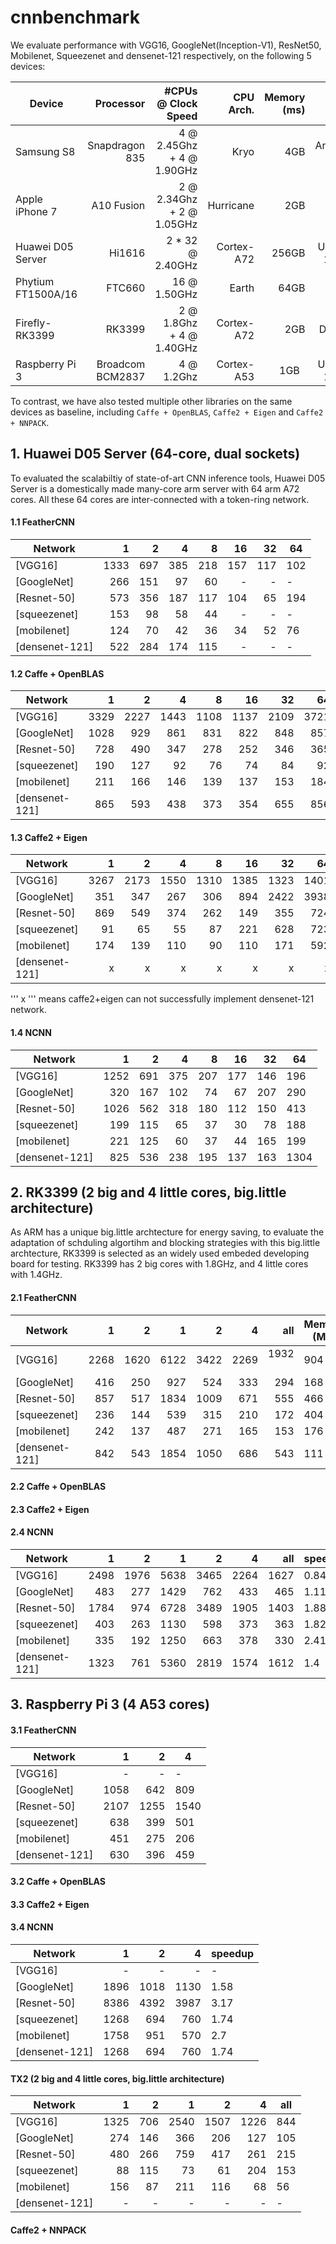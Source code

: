 # cnnbenchmark

We evaluate performance with VGG16, GoogleNet(Inception-V1), ResNet50, Mobilenet, Squeezenet and densenet-121 respectively, on the following 5 devices: 

|Device|Processor|\#CPUs @ Clock Speed|CPU Arch.|Memory (ms)| OS | SOC Power|
|---|---:|---:|---:|---:|---:|---|
|Samsung S8   | Snapdragon 835   | 4 @ 2.45Ghz + 4 @ 1.90GHz | Kryo       |  4GB   | Android 7.0  | ~5W   |  
|Apple iPhone 7 | A10 Fusion       | 2 @ 2.34Ghz + 2 @ 1.05GHz | Hurricane  |  2GB   | iOS 11.1     | ~5W   |
|Huawei D05 Server  |  Hi1616          | 2 * 32 @ 2.40GHz | Cortex-A72 |  256GB | Ubuntu 16.04 | >100W |
|Phytium FT1500A/16  | FTC660           | 16 @ 1.50GHz | Earth      |  64GB  | Kylin 5.0    | 35W   |
|Firefly-RK3399      | RK3399           | 2 @ 1.8Ghz + 4 @ 1.40GHz  | Cortex-A72 |  2GB   | Debian       | 6.05W |
|Raspberry Pi 3      | Broadcom BCM2837  | 4 @ 1.2Ghz               | Cortex-A53 |  1GB   | Ubuntu 16.04 | ~5W   |


To contrast, we have also tested multiple other libraries on the same devices as baseline, including `Caffe + OpenBLAS`, `Caffe2 + Eigen` and `Caffe2 + NNPACK`.

## 1. Huawei D05 Server (64-core, dual sockets)
To evaluated the scalabiltiy of state-of-art CNN inference tools, Huawei D05 Server is a domestically made many-core arm server with 64 arm A72 cores. All these 64 cores are inter-connected with a token-ring network.

#### 1.1 FeatherCNN
|Network| 1 | 2  |4  |8 | 16 | 32 | 64 | 
|---|---:|---:|---:|---:|---:|---:|---|
|[VGG16]        | 1333 | 697  | 385      | 218 |157   | 117  |  102  |
|[GoogleNet]    | 266  | 151  | 97       | 60  |  -   |  -   |  -    |
|[Resnet-50]    | 573  | 356  | 187      | 117 | 104  | 65   | 194   |
|[squeezenet]   | 153  | 98   |	58       | 44  |  -   |  -   |   -   |
|[mobilenet]    | 124  | 70   | 42	 | 36  | 34   |	52   |	76   |
|[densenet-121] | 522  | 284   | 174     | 115 |  -   |  -   |   -   |

#### 1.2 Caffe + OpenBLAS

|Network| 1 | 2  |4  |8 | 16 | 32 | 64 | speedup | 
|---|---:|---:|---:|---:|---:|---:|---:|---|
|[VGG16]        | 3329 | 2227 |	1443 | 1108| 1137|2109  |	3721|  - |
|[GoogleNet]    | 1028 | 929  | 861	 | 831 | 822 | 848  | 857 |  -|
|[Resnet-50]    | 728  | 490  |	347	 | 278 | 252 | 346  | 365 | -|
|[squeezenet]   | 190  | 127  |	92   | 76  | 74  | 84   | 92  | -|
|[mobilenet]    | 211  | 166  | 146  | 139 | 137 | 153  | 184 | -|
|[densenet-121] | 865  | 593  | 438	 | 373 | 354 | 655  | 856 |  -|

#### 1.3 Caffe2 + Eigen 

|Network| 1 | 2  |4  |8 | 16 | 32 | 64 | speedup | 
|---|---:|---:|---:|---:|---:|---:|---:|---|
|[VGG16]        | 3267 | 2173 |	1550	 | 1310|1385 | 	1323 |	1401 | - |
|[GoogleNet]    | 351  | 347  |	267      | 306 | 894 | 	2422 | 3938  | -|
|[Resnet-50]    | 869  | 549  |	374	 | 262 | 149 | 	355  | 724 |   -|
|[squeezenet]   | 91   | 65   |	55       | 87  | 221 |  628  | 723 |   -|
|[mobilenet]    | 174  | 139  | 110      | 90  | 110 | 	171  |	592 |  - |
|[densenet-121] | x    | x    | x        |x    |x   | x   | x   |    x|

''' x ''' means caffe2+eigen can not successfully implement densenet-121 network. 

#### 1.4 NCNN

|Network| 1 | 2  |4  |8 | 16 | 32 | 64 |
|---|---:|---:|---:|---:|---:|---:|---|
|[VGG16]        | 1252 | 691 | 375|207 | 177 | 146 |196 |
|[GoogleNet]    | 320	 | 167 |102	|74	 |  67 |207	 | 290|
|[Resnet-50]    | 1026 |562	 |318	|180 | 112 | 150 |413 |
|[squeezenet]   | 199	 | 115 |65	|37	 |30	 |78	 |188 |
|[mobilenet]    | 221	 |125	 |60 |37 |44	 | 165 |199 |
|[densenet-121] | 825	 | 536 |238 |195 |137 | 163 |1304 |


## 2. RK3399 (2 big and 4 little cores, big.little architecture)

As ARM has a unique big.little archtecture for energy saving, to evaluate the adaptation of schduling algortihm and blocking strategies with this big.little archtecture, RK3399 is selected as an widely used embeded developing board for testing. RK3399 has 2 big cores with 1.8GHz, and 4 little cores with 1.4GHz. 

#### 2.1 FeatherCNN

|Network| 1 | 2  |1  | 2 | 4 | all  | Memory (MB) |
|---|---:|---:|---:|---:|---:|---:|---|
|[VGG16]        | 2268 | 1620 | 6122|3422 | 2269  |  1932   |   904  |
|[GoogleNet]    | 416  | 250  | 927 |524  |  333  |  294    |   168  |
|[Resnet-50]    | 857  | 517  | 1834| 1009|671    | 555     |   466  | 
|[squeezenet]   | 236  | 144  |539  | 315 |  210  |  172    |   404  |
|[mobilenet]    | 242 |  137  | 487  | 271   | 165   |  153  |   176  |
|[densenet-121] | 842  | 543  | 1854 | 1050 |  686 |  543    |   111  |

#### 2.2 Caffe + OpenBLAS

#### 2.3 Caffe2 + Eigen 

#### 2.4 NCNN
|Network| 1 | 2  |1  | 2 | 4 | all  | speedup |
|---|---:|---:|---:|---:|---:|---:|---|
|[VGG16]        | 2498 | 1976 | 5638 | 3465 |	2264 | 1627 | 0.84 |
|[GoogleNet]    | 483	 | 277	|1429  |	762	| 433	 | 465	|1.11  |
|[Resnet-50]    | 1784 | 974	| 6728 | 3489	| 1905 | 1403	|1.88  |
|[squeezenet]   | 403  |263	  |1130	 |598	  |373	 | 363	|1.82  | 
|[mobilenet]    | 335	 |192	  |1250	 |663	  | 378	 |330	  |2.41  |  
|[densenet-121] | 1323 |761	  | 5360 |2819	|1574	 | 1612	|1.4   |


## 3. Raspberry Pi 3 (4 A53 cores)
#### 3.1 FeatherCNN

|Network| 1 | 2  | 4 | 
|---|---:|---:|---|
|[VGG16]        | -    | -    |  -       |
|[GoogleNet]    | 1058 | 642  | 809      |
|[Resnet-50]    | 2107 | 1255 | 1540     |
|[squeezenet]   | 638  | 399  | 501      |
|[mobilenet]    | 451  |  275 | 206	     | 
|[densenet-121] | 630   | 396 | 459      |

#### 3.2 Caffe + OpenBLAS

#### 3.3 Caffe2 + Eigen 

#### 3.4 NCNN

|Network| 1 | 2  | 4 |  speedup | 
|---|---:|---:|---:|---|
|[VGG16]        | -    | -    |  -       |   -   |
|[GoogleNet]    | 1896 | 1018	| 1130	   |  1.58  | 
|[Resnet-50]    | 8386 |4392	|3987	     |3.17    |
|[squeezenet]   | 1268 |694	  |760	     |1.74    |
|[mobilenet]    | 1758 |951	  |570	     |2.7     |
|[densenet-121] | 1268 |694	  |760	     |1.74    |
	




#### TX2 (2 big and 4 little cores, big.little architecture)

|Network| 1 | 2  |1  | 2 | 4 | all  |
|---|---:|---:|---:|---:|---:|---|
|[VGG16]        | 1325 | 706  | 2540     |1507 | 1226  |  844  |
|[GoogleNet]    | 274  | 146 | 366       |206  |  127  |  105  |
|[Resnet-50]    | 480  | 266  | 759     | 417  |261    | 215   | 
|[squeezenet]   | 88   | 115  |73       | 61   | 204   |  153  |
|[mobilenet]    | 156 |  87   | 211      | 116 | 68    |  56   |
|[densenet-121] | -    | -    | -         | - |   -    |  -   |


#### Caffe2 + NNPACK 

